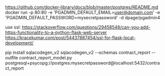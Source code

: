 https://github.com/docker-library/docs/blob/master/postgres/README.md
docker run -p 80:80 -e 'PGADMIN_DEFAULT_EMAIL=user@domain.com' -e 'PGADMIN_DEFAULT_PASSWORD=mysecretpassword' -d dpage/pgadmin4

use ssl:
https://stackoverflow.com/questions/29458548/can-you-add-https-functionality-to-a-python-flask-web-server
https://kracekumar.com/post/54437887454/ssl-for-flask-local-development/

pip install sqlacodegen_v2
sqlacodegen_v2 --schemas contract_report --outfile contract_report_model.py postgresql+psycopg://postgres:mysecretpassword@localhost:5432/contract_report
